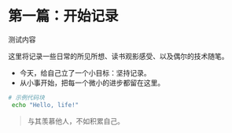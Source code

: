 # 第一篇：开始记录

测试内容

这里将记录一些日常的所见所想、读书观影感受、以及偶尔的技术随笔。

- 今天，给自己立了一个小目标：坚持记录。
- 从小事开始，把每一个微小的进步都留在这里。

```bash
# 示例代码块
 echo "Hello, life!"
```

> 与其羡慕他人，不如积累自己。
